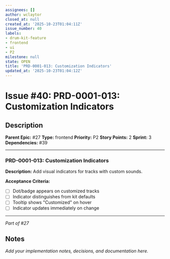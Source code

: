 ```yaml
---
assignees: []
author: wclaytor
closed_at: null
created_at: '2025-10-23T01:04:11Z'
issue_number: 40
labels:
- drum-kit-feature
- frontend
- ui
- P2
milestone: null
state: OPEN
title: 'PRD-0001-013: Customization Indicators'
updated_at: '2025-10-23T01:04:12Z'
---
```


# Issue #40: PRD-0001-013: Customization Indicators

## Description

**Parent Epic:** #27
**Type:** frontend
**Priority:** P2
**Story Points:** 2
**Sprint:** 3
**Dependencies:** #39

---

### PRD-0001-013: Customization Indicators

**Description:**
Add visual indicators for tracks with custom sounds.

**Acceptance Criteria:**
- [ ] Dot/badge appears on customized tracks
- [ ] Indicator distinguishes from kit defaults
- [ ] Tooltip shows "Customized" on hover
- [ ] Indicator updates immediately on change

---
*Part of #27*

## Notes

_Add your implementation notes, decisions, and documentation here._
